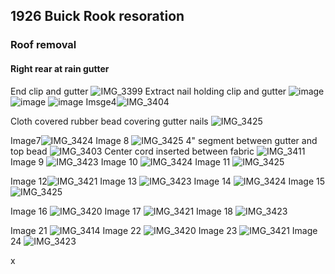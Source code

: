 ## 1926 Buick Rook resoration
### Roof removal
#### Right rear at rain gutter





End clip and gutter ![IMG_3399](https://user-images.githubusercontent.com/1431998/82164015-6371f200-987c-11ea-95fa-3642bb5d9bca.jpg)
Extract nail holding clip and gutter ![image](https://user-images.githubusercontent.com/1431998/82164019-6836a600-987c-11ea-9a5c-bf96add66f02.jpg)
![image](https://user-images.githubusercontent.com/1431998/82164009-5ce37a80-987c-11ea-97e5-8e250ffe6c4c.jpg)
![image](https://user-images.githubusercontent.com/1431998/82164019-6836a600-987c-11ea-9a5c-bf96add66f02.jpg)
Imsge4![IMG_3404](https://user-images.githubusercontent.com/1431998/82164000-51904f00-987c-11ea-8edb-09522fdee0c7.jpg)




Cloth covered rubber bead covering gutter nails ![IMG_3425](https://user-images.githubusercontent.com/1431998/82373368-7a832200-99eb-11ea-8e8a-0af824007577.jpg)

Image7![IMG_3424](https://user-images.githubusercontent.com/1431998/82373396-866ee400-99eb-11ea-9d65-e22e13f843b9.jpg)
Image 8 ![IMG_3425](https://user-images.githubusercontent.com/1431998/82373398-87077a80-99eb-11ea-8d96-684521e6a28b.jpg)
4" segment between gutter and top bead ![IMG_3403](https://user-images.githubusercontent.com/1431998/82164002-56550300-987c-11ea-934e-0a3ff299daed.jpg)
Center cord inserted between fabric ![IMG_3411](https://user-images.githubusercontent.com/1431998/82454205-786aa300-9a7f-11ea-85a2-15fea6b50c08.jpg)
Image 9 ![IMG_3423](https://user-images.githubusercontent.com/1431998/82373408-8969d480-99eb-11ea-8d46-e677c9da2a37.jpg)
Image 10 ![IMG_3424](https://user-images.githubusercontent.com/1431998/82373411-8a026b00-99eb-11ea-919b-9f9bfb37f44b.jpg)
Image 11 ![IMG_3425](https://user-images.githubusercontent.com/1431998/82373413-8a026b00-99eb-11ea-925a-2c71959f4b75.jpg)

Image 12![IMG_3421](https://user-images.githubusercontent.com/1431998/82373423-8c64c500-99eb-11ea-9e33-bda185bd9d2d.jpg)
Image 13 ![IMG_3423](https://user-images.githubusercontent.com/1431998/82373425-8cfd5b80-99eb-11ea-96d5-b411855ff82e.jpg)
Image 14 ![IMG_3424](https://user-images.githubusercontent.com/1431998/82373430-8d95f200-99eb-11ea-9eb8-483f1222de14.jpg)
Image 15![IMG_3425](https://user-images.githubusercontent.com/1431998/82373431-8d95f200-99eb-11ea-83c2-0b50c7cd79d3.jpg)

 Image 16 ![IMG_3420](https://user-images.githubusercontent.com/1431998/82373636-dea5e600-99eb-11ea-86a7-51b890f89d6c.jpg)
Image 17 ![IMG_3421](https://user-images.githubusercontent.com/1431998/82373641-df3e7c80-99eb-11ea-80b2-14ad80d0b701.jpg)
Image 18 ![IMG_3423](https://user-images.githubusercontent.com/1431998/82373644-df3e7c80-99eb-11ea-9c3c-692feae3974a.jpg)


Image 21 ![IMG_3414](https://user-images.githubusercontent.com/1431998/82373661-e4033080-99eb-11ea-85cf-c61bf930c00c.jpg)
Image 22 ![IMG_3420](https://user-images.githubusercontent.com/1431998/82373665-e5345d80-99eb-11ea-9024-0b4cc75f4c1d.jpg)
Image 23 ![IMG_3421](https://user-images.githubusercontent.com/1431998/82373666-e5345d80-99eb-11ea-8bc0-1e371e8d2651.jpg)
Image 24 ![IMG_3423](https://user-images.githubusercontent.com/1431998/82373667-e5345d80-99eb-11ea-8a7c-2f8d47bd956c.jpg)



x
